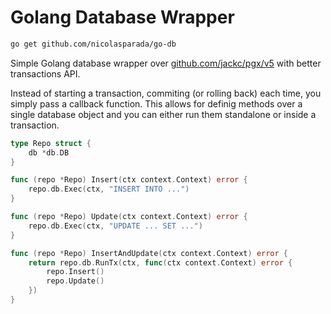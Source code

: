 # Golang Database Wrapper

```bash
go get github.com/nicolasparada/go-db
```

Simple Golang database wrapper over [github.com/jackc/pgx/v5](https://github.com/jackc/pgx/v5) with better transactions API.

Instead of starting a transaction, commiting (or rolling back) each time,
you simply pass a callback function. This allows for definig methods
over a single database object and you can either run them standalone
or inside a transaction.

```go
type Repo struct {
    db *db.DB
}

func (repo *Repo) Insert(ctx context.Context) error {
    repo.db.Exec(ctx, "INSERT INTO ...")
}

func (repo *Repo) Update(ctx context.Context) error {
    repo.db.Exec(ctx, "UPDATE ... SET ...")
}

func (repo *Repo) InsertAndUpdate(ctx context.Context) error {
    return repo.db.RunTx(ctx, func(ctx context.Context) error {
        repo.Insert()
        repo.Update()
    })
}
```
